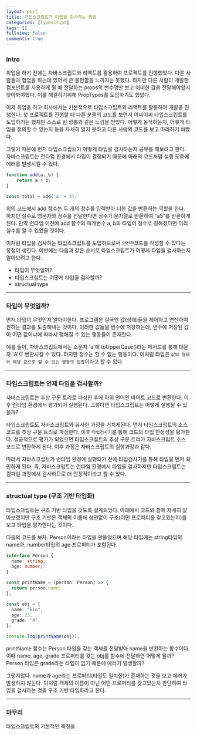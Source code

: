 ```yaml
---
layout: post
title: 타입스크립트가 타입을 검사하는 방법
categories: [Typescript]
tags: []
fullview: false
comments: true
---
```


### Intro
취업을 하기 전에는 자바스크립트와 리액트를 활용하여 프로젝트를 진행했었다. 다른 사람들과 협업을 하는데 있어서 큰 불편함을 느끼지는 못했다. 하지만 다른 사람이 개발한 컴포넌트를 사용하게 될 때 전달하는 props의 변수명만 보고 어떠한 값을 전달해야할지 찾아봐야했다. 이를 해결하기위해 PropTypes를 도입하기도 했었다.


이제 취업을 하고 회사에서는 기본적으로 타입스크립트와 리액트를 활용하여 개발을 진행한다. 첫 프로젝트를 진행할 때 다른 분들의 코드를 보면서 어찌어찌 타입스크립트를 도입하기는 했지만 스스로 빈 깡통과 같은 느낌을 받았다. 어떻게 동작하는지, 어떻게 타입을 정의할 수 있는지 등을 자세히 알지 못하고 다른 사람의 코드를 보고 따라하기 바빴다.


그렇기 때문에 먼저 타입스크립트가 어떻게 타입을 검사하는지 공부를 해보려고 한다.
자바스크립트는 런타임 환경에서 타입이 결정되기 때문에 아래의 코드처럼 실행 도중에 에러를 발생시킬 수 있다.
```javascript
function add(a, b) {
	return a + b;
}

const total = add('a' + 5);
```


위의 코드에서 add 함수는 두 개의 정수를 입력받아 더한 값을 반환하는 역할을 한다. 하지만 실수로 영문자와 정수를 전달한다면 정수가 문자열로 반환하여 "a5"를 반환하게된다. 만약 런타임 이전에 add 함수의 매개변수 a, b의 타입이 정수로 정해졌다면 미리 실수를 알 수 있었을 것이다.


이처럼 타입을 검사하는 타입스크립트를 도입하므로써 `안전한`코드를 작성할 수 있다는 장점이 생긴다. 이번에는 다음과 같은 순서로 타입스크립트가 어떻게 타입을 검사하는지 알아보려고 한다.
- 타입이 무엇일까?
- 타입스크립트는 어떻게 타입을 검사할까?
- structual type

---

### 타입이 무엇일까?
먼저 타입이 무엇인지 알아야한다. 프로그램은 결국엔 값(상태)들을 제어하고 연산하여 원하는 결과를 도출해내는 것이다. 이러한 값들을 변수에 저장하는데, 변수에 저장된 값이 어떤 값이냐에 따라서 행해질 수 있는 행동들이 존재한다. 

예를 들어, 자바스크립트에서는 소문자 'a'에 toUpperCase()라는 메서드를 통해 대문자 'A'로 변환시킬 수 있다. 하지만 정수는 할 수 없는 행동이다. 이처럼 타입은 `값의 형태와 해당 값으로 할 수 있는 행동의 집합`이라고 할 수 있다. 

---

### 타입스크립트는 언제 타입을 검사할까?
자바스크립트는 추상 구문 트리로 파싱한 후에 하위 언어인 바이트 코드로 변환한다. 이후 런타임 환경에서 평가되어 실행된다. 그렇다면 타입스크립트는 어떻게 실행될 수 있을까?


타입스크립트도 자바스크립트와 유사한 과정을 거치게된다. 먼저 타입스크립트의 소스코드를 추상 구문 트리로 파싱한다. 이후 `타입검사기`를 통해 코드의 타입 안정성을 평가한다. 성공적으로 평가가 되었으면 타입스크립트의 추상 구문 트리가 자바스크립트 소스 코드로 변환하게 된다. 이후 과정은 자바스크립트의 실행과정과 같다.


따라서 자바스크립트가 런타임 환경에 실행되기 전에 타입검사기를 통해 타입을 먼저 확인하게 된다. 즉, 자바스크립트는 런타임 환경에서 타입을 검사하지만 타입스크립트는 컴파일 과정에서 검사하므로 더 안정적이라고 할 수 있다.

---

### structual type (구조 기반 타입화)
타입스크립트는 구조 기반 타입을 갖도록 설계되었다. 아래에서 코드와 함께 자세히 알아보겠지만 구조 기반은 객체의 이름에 상관없이 구조(어떤 프로퍼티를 갖고있는지)를 보고 타입을 평가한다는 것이다.


다음의 코드를 보자. Person이라는 타입을 만들었으며 해당 타입에는 string타입의 name과, number타입의 age 프로퍼티가 포함된다. 
```typescript
interface Person {
  name: string;
  age: number;
}

const printName = (person: Person) => {
  return person.name;
};

const obj = {
  name: "kim",
  age: 25,
  grade: "A",
};

console.log(printName(obj));
```

printName 함수는 Person 타입을 갖는 객체를 전달받아 name을 반환하는 함수이다. 이때 name, age, grade 프로퍼티를 갖는 obj를 함수에 전달하면 어떻게 될까? Person 타입은 grade라는 타입이 없기 때문에 에러가 발생할까?


그렇지않다. name과 age라는 프로퍼티(타입도 일치한)가 존재하는 것을 보고 에러가 발생하지 않는다. 이처럼 객체의 이름이 아닌 어떤 프로퍼티를 갖고있는지 판단하여 타입을 검사하는 것을 구조 기반 타입화라고 한다.

---

### 마무리
타입스크립트의 기본적인 특징을 


